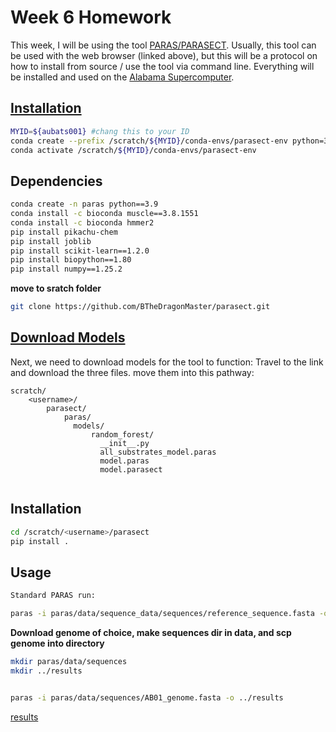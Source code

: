 # Week 6 Homework

This week, I will be using the tool [PARAS/PARASECT](https://paras.bioinformatics.nl/submit).
Usually, this tool can be used with the web browser (linked above), but this will be a protocol on how to install from source / use the tool via command line.
Everything will be installed and used on the [Alabama Supercomputer](https://asc.edu/).

## [Installation](https://github.com/BTheDragonMaster/parasect/wiki/Installation#installing-paras-and-parasect-from-source)


```bash
MYID=${aubats001} #chang this to your ID 
conda create --prefix /scratch/${MYID}/conda-envs/parasect-env python=3.11 -y
conda activate /scratch/${MYID}/conda-envs/parasect-env
```

## Dependencies

```bash
conda create -n paras python==3.9
conda install -c bioconda muscle==3.8.1551
conda install -c bioconda hmmer2
pip install pikachu-chem
pip install joblib
pip install scikit-learn==1.2.0
pip install biopython==1.80
pip install numpy==1.25.2
```



**move to sratch folder**

```bash
git clone https://github.com/BTheDragonMaster/parasect.git
```

## [Download Models](https://zenodo.org/records/13165500)
Next, we need to download models for the tool to function:
Travel to the link and download the three files. 
move them into this pathway:

```
scratch/
    <username>/
        parasect/
            paras/
              models/
                  random_forest/
                    __init__.py
                    all_substrates_model.paras
                    model.paras
                    model.parasect


```


## Installation


```bash
cd /scratch/<username>/parasect
pip install .
```


## Usage



```bash
Standard PARAS run:

paras -i paras/data/sequence_data/sequences/reference_sequence.fasta -o ../test
```

**Download genome of choice, make sequences dir in data, and scp genome into directory**

```bash
mkdir paras/data/sequences
mkdir ../results
```

```bash

paras -i paras/data/sequences/AB01_genome.fasta -o ../results

```


[results]()
